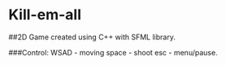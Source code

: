 # Kill-em-all
##2D Game created using C++ with SFML library.

###Control: 
WSAD - moving
space - shoot
esc - menu/pause.
